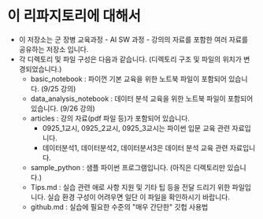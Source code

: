 # 이 리파지토리에 대해서

- 이 저장소는 군 장병 교육과정 - AI SW 과정 - 강의의 자료를 포함한 여러 자료를 공유하는 저장소 입니다.
- 각 디렉토리 및 파일 구성은 다음과 같습니다. (디렉토리 구조 및 파일의 위치가 변경되었습니다.)
  - basic_notebook : 파이껀 기본 교육을 위한 노트북 파일이 포함되어 있습니다. (9/25 강의)
  - data_analysis_notebook : 데이터 분석 교육을 위한 노트북 파일이 포함되어 있습니다. (9/26 강의)
  - articles : 강의 자료(pdf 파일 등)가 포함되어 있습니다.
    - 0925_1교시, 0925_2교시, 0925_3교시는 파이썬 입문 교육 관련 자료입니다.
    - 데이터분석1, 데이터분석2, 데이터분서3은 데이터 분석 교육 관련 자료입니다.
  - sample_python : 샘플 파이썬 프로그램입니다. (아직은 디렉토리만 있습니다.)
  - Tips.md : 실습 관련 애로 사항 지원 및 기타 팁 등을 전달 드리기 위한 파일입니다. 실습 환경 구성이 어려우면 일단 이 파일을 확인하시기 바랍니다.
  - github.md : 실습에 필요한 수준의 "매우 간단한" 깃헙 사용법
